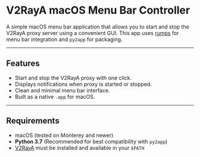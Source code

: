 # V2RayA macOS Menu Bar Controller

A simple macOS menu bar application that allows you to start and stop the V2RayA proxy server using a convenient GUI. This app uses [rumps](https://github.com/jaredks/rumps) for menu bar integration and `py2app` for packaging.

---

## Features

- Start and stop the V2RayA proxy with one click.
- Displays notifications when proxy is started or stopped.
- Clean and minimal menu bar interface.
- Built as a native `.app` for macOS.

---

##  Requirements

- macOS (tested on Monterey and newer)
- **Python 3.7** (Recommended for best compatibility with `py2app`)
- [V2RayA](http://v2raya.org/) must be installed and available in your `$PATH`

